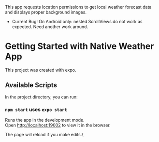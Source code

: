 This app requests location permissions to get local weather forecast data and displays proper background images.
- Current Bug!
    On Android only: nested ScrollViews do not work as expected. Need another work around.
# Getting Started with Native Weather App

This project was created with expo.

## Available Scripts

In the project directory, you can run:

### `npm start` uses `expo start`

Runs the app in the development mode.\
Open [http://localhost:19002](http://localhost:19002) to view it in the browser.

The page will reload if you make edits.\